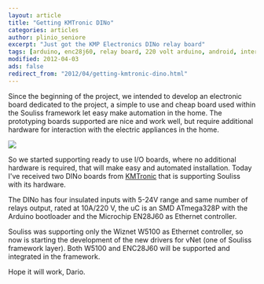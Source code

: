 ```yaml
---
layout: article
title: "Getting KMTronic DINo"
categories: articles
author: plinio_seniore
excerpt: "Just got the KMP Electronics DINo relay board"
tags: [arduino, enc28j60, relay board, 220 volt arduino, android, internet controlled]
modified: 2012-04-03
ads: false  
redirect_from: "2012/04/getting-kmtronic-dino.html"
---
```


Since the beginning of the project, we intended to develop an electronic board dedicated to the project, a simple to use and cheap board used within the Souliss framework let easy make automation in the home. The prototyping boards supported are nice and work well, but require additional hardware for interaction with the electric appliances in the home.

![](http://souliss.net/images/2012-04/DINo.jpg?raw=true)

So we started supporting ready to use I/O boards, where no additional hardware is required, that will make easy and automated installation. Today I've received two DINo boards from [KMTronic](http://www.kmtronic.com/) that is supporting Souliss with its hardware.

The DINo has four insulated inputs with 5-24V range and same number of relays output, rated at 10A/220 V,  the uC is an SMD ATmega328P with the Arduino bootloader and the Microchip EN28J60 as Ethernet controller.

Souliss was supporting only the Wiznet W5100 as Ethernet controller, so now is starting the development of the new drivers for vNet (one of Souliss framework layer). Both W5100 and ENC28J60 will be supported and integrated in the framework.

Hope it will work,
Dario.